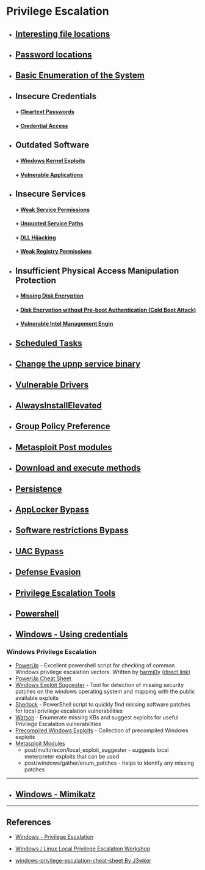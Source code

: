 # Privilege Escalation

* ##  [ Interesting file locations](https://github.com/sarathlalup/Penetration-Testing/blob/master/Windows%20Exploitaion/Privilege%20escalation/Interesting%20file%20locations/README.md)
* ##  [Password locations](https://github.com/sarathlalup/Penetration-Testing/blob/master/Windows%20Exploitaion/Privilege%20escalation/Password%20locations/README.md)
* ##  [ Basic Enumeration of the System](https://github.com/sarathlalup/Penetration-Testing/blob/master/Windows%20Exploitaion/Post%20Exploitaion/Techniques%20and%20Commands.md )
* ##   Insecure Credentials
    #### + [     Cleartext Passwords](https://github.com/sarathlalup/Penetration-Testing/blob/master/Windows%20Exploitaion/Privilege%20escalation/Cleartext%20Passwords.md )
    #### + [     Credential Access](https://github.com/sarathlalup/Penetration-Testing/blob/master/Windows%20Exploitaion/Credential%20Access/other%20links.md )
* ##  Outdated Software
    #### + [     Windows Kernel Exploits](https://github.com/sarathlalup/Penetration-Testing/blob/master/Windows%20Exploitaion/Privilege%20escalation/Windows%20Kernel.md )
    #### + [     Vulnerable Applications]( )
* ##   Insecure Services
    #### + [     Weak Service Permissions](https://github.com/sarathlalup/Penetration-Testing/blob/master/Windows%20Exploitaion/Privilege%20escalation/Weak%20Service%20Permissions%20.md )
    #### + [     Unquoted Service Paths](https://github.com/sarathlalup/Penetration-Testing/blob/master/Windows%20Exploitaion/Privilege%20escalation/Unquoted%20Service%20Path.md )
    #### + [     DLL Hijacking]( )
    #### + [     Weak Registry Permissions]( )
* ##   Insufficient Physical Access Manipulation Protection 
    #### + [     Missing Disk Encryption]( )
    #### + [     Disk Encryption without Pre-boot Authentication (Cold Boot Attack)   ]( )
    #### + [     Vulnerable Intel Management Engin]( )
* ##  [ Scheduled Tasks]( )
* ##  [  Change the upnp service binary]( )
* ##  [ Vulnerable Drivers]( )
* ##  [ AlwaysInstallElevated]( )
* ##  [ Group Policy Preference]( )
* ##  [ Metasploit Post modules]( )
* ##  [ Download and execute methods](https://github.com/sarathlalup/Penetration-Testing/blob/master/Windows%20Exploitaion/Execution/other%20links.md )
* ##  [ Persistence](https://github.com/swisskyrepo/PayloadsAllTheThings/blob/master/Methodology%20and%20Resources/Windows%20-%20Persistence.md )
* ##  [  AppLocker Bypass](https://github.com/sarathlalup/Penetration-Testing/blob/master/Windows%20Exploitaion/Privilege%20escalation/AppLocker%20Bypass/other%20links.md )
* ##  [ Software restrictions Bypass](https://github.com/sarathlalup/Penetration-Testing/blob/master/Windows%20Exploitaion/Privilege%20escalation/Software%20restrictions%20Bypass/README.md )
* ##  [ UAC Bypass](https://github.com/sarathlalup/Penetration-Testing/blob/master/Windows%20Exploitaion/Privilege%20escalation/User%20Account%20Control%20Bypass/README.md )
* ##  [ Defense Evasion]( )
* ##  [ Privilege Escalation Tools](https://github.com/sarathlalup/Cyber-security/blob/master/Windows%20Exploitaion/Privilege%20escalation/Tools.md )
* ##  [Powershell ](https://github.com/sarathlalup/Penetration-Testing/blob/master/Windows%20Exploitaion/Powershell/README.md )
* ##  [Windows - Using credentials ](https://github.com/swisskyrepo/PayloadsAllTheThings/blob/master/Methodology%20and%20Resources/Windows%20-%20Using%20credentials.md#rdp-remote-desktop-protocol )
### Windows Privilege Escalation

* [PowerUp](https://github.com/PowerShellMafia/PowerSploit/tree/master/Privesc) - Excellent powershell script for checking of common Windows privilege escalation vectors. Written by [harmj0y](https://twitter.com/harmj0y) [(direct link)](https://raw.githubusercontent.com/PowerShellMafia/PowerSploit/master/Privesc/PowerUp.ps1)
* [PowerUp Cheat Sheet](https://github.com/HarmJ0y/CheatSheets/blob/master/PowerUp.pdf)
* [Windows Exploit Suggester](https://github.com/GDSSecurity/Windows-Exploit-Suggester) - Tool for detection of missing security patches on the windows operating system and mapping with the public available exploits
* [Sherlock](https://github.com/rasta-mouse/Sherlock) - PowerShell script to quickly find missing software patches for local privilege escalation vulnerabilities
* [Watson](https://github.com/rasta-mouse/Watson) - Enumerate missing KBs and suggest exploits for useful Privilege Escalation vulnerabilities
* [Precompiled Windows Exploits](https://github.com/abatchy17/WindowsExploits) - Collection of precompiled Windows exploits
* [Metasploit Modules](https://github.com/rapid7/metasploit-framework)
  * post/multi/recon/local_exploit_suggester - suggests local meterpreter exploits that can be used
  * post/windows/gather/enum_patches - helps to identify any missing patches

---------------------------------------------------------------------------------------------------------------------------------

* ##  [Windows - Mimikatz ](https://github.com/swisskyrepo/PayloadsAllTheThings/blob/master/Methodology%20and%20Resources/Windows%20-%20Mimikatz.md )

---------------------------------------------------------------------------------------------------------------------------------

## References

*  [Windows - Privilege Escalation](https://github.com/swisskyrepo/PayloadsAllTheThings/blob/master/Methodology%20and%20Resources/Windows%20-%20Privilege%20Escalation.md)

*  [Windows / Linux Local Privilege Escalation Workshop](https://github.com/sagishahar/lpeworkshop)

*  [windows-privilege-escalation-cheat-sheet By J3wker  ](https://github.com/J3wker/windows-privilege-escalation-cheat-sheet)
